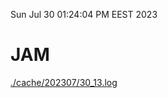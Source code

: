 Sun Jul 30 01:24:04 PM EEST 2023
# JAM
<a href='./cache/202307/30_13.log'>./cache/202307/30_13.log</a>
